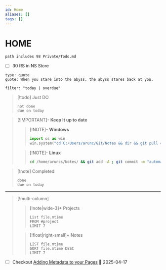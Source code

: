 ```yaml
---
id: Home
aliases: []
tags: []
---
```

# HOME

```tasks
path includes 98 Private/Todo.md

```
- [ ] 30 RS in NS Store




```widgets
type: quote 
quote: When you stare into the abyss, the abyss stares back at you.
```



```todoist  
filter: "today | overdue"  
```


>[!todo] Just DO 
>```tasks
>not done
>due on today
>```


>[!IMPORTANT]- **Keep It up to date**
>
>>[!NOTE]- **Windows** 
>>```python
>>import os as win
>>win.system("cd C:/Users/arunc/Git/Notes && dir && git pull origin main")
>>```
>
>>[!NOTE]- **Linux**
>>```bash
>>cd /home/aruncs/Notes/ && git add -A ; git commit -m "automated backup" ; git push origin main
>>```

>[!note] Completed
>```tasks
>done
>due on today
>```

---


> [!multi-column]
>
>> [!note|wide-3]+ Projects
>>```dataview
>>List file.mtime
>>FROM #project 
>>LIMIT 7
>>```
>
>> [!float|right-small]+ Notes
>> ```dataview 
>> LIST file.mtime
>>SORT file.mtime DESC
>>LIMIT 7
>>```



- [ ] Checkout  [Adding Metadata to your Pages](https://blacksmithgu.github.io/obsidian-dataview/annotation/add-metadata/) 📅 2025-04-17

